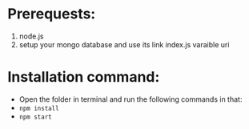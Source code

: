 # Prerequests:
1. node.js
2. setup your mongo database and use its link index.js varaible uri

# Installation command:
- Open the folder in terminal and run the following commands in that:
-  `npm install`
-  `npm start`
